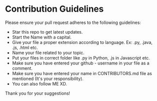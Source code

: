 # Contribution Guidelines

Please ensure your pull request adheres to the following guidelines:

- Star this repo to get latest updates.
- Start the Name with a capital.
- Give your file a proper extension according to language. Ex: .py, .java, .js, .html etc.
- Name your file related to your topic.
- Put your files in correct folder like .py in Python, .js in Javascript etc.
- Make sure you have entered your github - username in your file as a comment.
- Make sure you have entered your name in CONTRIBUTORS.md file as mentioned (It's your responsibility).
- You can also follow ME XD.

Thank you for your suggestions!
